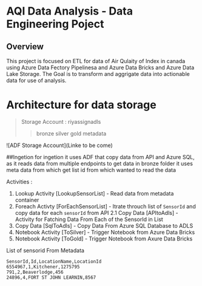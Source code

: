 # AQI Data Analysis - Data Engineering Poject

## Overview
This project is focused on ETL for data of Air Qulaity of Index in canada using Azure Data Fectory Pipelinesa and Azure Data Bricks and Azure Data Lake Storage. The Goal is to transform and aggrigate data into actionable data for use of analysis.

# Architecture for data storage
> Storage Account : riyassignadls
>> bronze
>> silver
>> gold
>> metadata

![ADF Storage Account](Linke to be come)

##Ingetion
for ingetion it uses ADF that copy data from API and Azure SQL, as it reads data from multiple endpoints to get data in bronze folder it uses meta data from which get list id from which wanted to read the data

Activities :
1. Lookup Activity [LookupSensorList] - Read data from metadata container
2. Foreach Activty [ForEachSensorList] - Itrate throuch list of `SensorId` and copy data for each `sensorId` from API
  2.1 Copy Data [APItoAdls] - Activity for Fatching Data From Each of the SensorId in List
3. Copy Data [SqlToAdls] - Copy Data From Azure SQL Database to ADLS
4. Notebook Activity [ToSilver] - Trigger Notebook from Azure Data Bricks
5. Notebook Activity [ToGold] - Trigger Notebook from Axure Data Bricks

List of sensorid From Metadata
```
SensorId,Id,LocationName,LocationId
6554967,1,Kitchener,1275795
791,2,Beaverlodge,456
24896,4,FORT ST JOHN LEARNIN,8567
```
